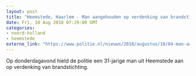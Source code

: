 ```yaml
---
layout: post
title: "Heemstede, Haarlem - Man aangehouden op verdenking van brandstichting"
date: Fri, 10 Aug 2018 07:29:00 GMT
categories: 
- noord-holland 
- heemstede 
externe_link: "https://www.politie.nl/nieuws/2018/augustus/10/04-man-aangehouden-op-verdenking-van-brandstichting.html"
---
```


Op donderdagavond hield de politie een 31-jarige man uit Heemstede aan op verdenking van brandstichting.
